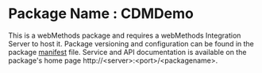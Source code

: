 # Package Name : CDMDemo
This is a webMethods package and requires a webMethods Integration Server to host it. Package versioning and configuration can be found in the package [manifest](./CDMDemo/manifest.v3) file. Service and API documentation is available on the package's home page http://&lt;server&gt;:&lt;port&gt;/&lt;packagename>.